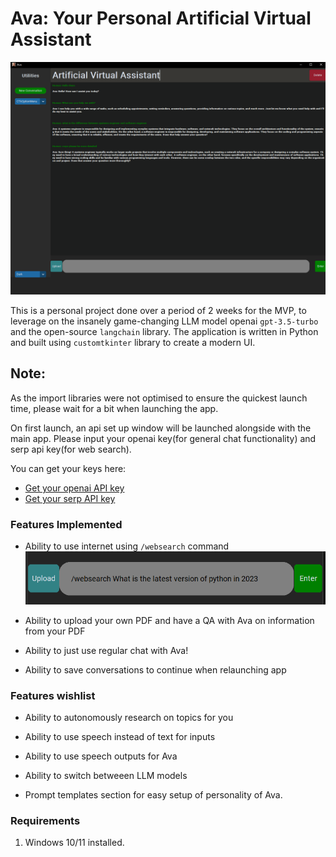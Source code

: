 # Ava: Your Personal Artificial Virtual Assistant

![Image of UI of Ava](./images/ava.png)

This is a personal project done over a period of 2 weeks for the MVP, to leverage on the insanely game-changing LLM model openai ```gpt-3.5-turbo``` and the open-source ```langchain``` library. The application is written in Python and built using ```customtkinter``` library to create a modern UI.


## Note:
As the import libraries were not optimised to ensure the quickest launch time, please wait for a bit when launching the app.

On first launch, an api set up window will be launched alongside with the main app. Please input your openai key(for general chat functionality) and serp api key(for web search).

You can get your keys here:
* [Get your openai API key](https://platform.openai.com/)
* [Get your serp API key](https://serper.dev)


### Features Implemented
* Ability to use internet using ```/websearch``` command
![websearch command](./images/websearch.png)

* Ability to upload your own PDF and have a QA with Ava on information from your PDF

* Ability to just use regular chat with Ava!

* Ability to save conversations to continue when relaunching app

### Features wishlist
* Ability to autonomously research on topics for you

* Ability to use speech instead of text for inputs

* Ability to use speech outputs for Ava

* Ability to switch betweeen LLM models

* Prompt templates section for easy setup of personality of Ava.



### Requirements
1. Windows 10/11 installed.

